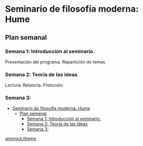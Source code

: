 # Seminario de filosofía moderna: Hume

## Plan semanal
### Semana 1: Introducción al seminario. 
Presentación del programa. Repartición de temas. 
### Semana 2: Teoría de las ideas
Lectura:
Relatoría: 
Protocolo:
### Semana 3: 




<!-- toc -->
- [Seminario de filosofía moderna: Hume](#seminario-de-filosof-a-moderna--hume)
  * [Plan semanal](#plan-semanal)
    + [Semana 1: Introducción al seminario.](#semana-1--introducci-n-al-seminario)
    + [Semana 2: Teoría de las ideas](#semana-2--teor-a-de-las-ideas)
    + [Semana 3:](#semana-3-)
<!-- tocstop -->
[gimmick:theme](united)
